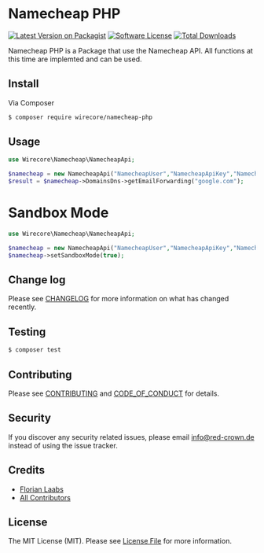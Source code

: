 
# Namecheap PHP

[![Latest Version on Packagist][ico-version]][link-packagist]
[![Software License][ico-license]](LICENSE.md)
[![Total Downloads][ico-downloads]][link-downloads]

Namecheap PHP is a Package that use the Namecheap API. All functions at this time are implemted and can be used.


## Install

Via Composer

``` bash
$ composer require wirecore/namecheap-php
```

## Usage

``` php
use Wirecore\Namecheap\NamecheapApi;

$namecheap = new NamecheapApi("NamecheapUser","NamecheapApiKey","NamecheapUser","UserIp");
$result = $namecheap->DomainsDns->getEmailForwarding("google.com");
```

# Sandbox Mode
``` php
use Wirecore\Namecheap\NamecheapApi;

$namecheap = new NamecheapApi("NamecheapUser","NamecheapApiKey","NamecheapUser","UserIp");
$namecheap->setSandboxMode(true);
```

## Change log

Please see [CHANGELOG](CHANGELOG.md) for more information on what has changed recently.

## Testing

``` bash
$ composer test
```

## Contributing

Please see [CONTRIBUTING](CONTRIBUTING.md) and [CODE_OF_CONDUCT](CODE_OF_CONDUCT.md) for details.

## Security

If you discover any security related issues, please email info@red-crown.de instead of using the issue tracker.

## Credits

- [Florian Laabs][link-author]
- [All Contributors][link-contributors]

## License

The MIT License (MIT). Please see [License File](LICENSE.md) for more information.

[ico-version]: https://img.shields.io/packagist/v/wirecore/namecheap-php.svg?style=flat-square
[ico-license]: https://img.shields.io/badge/license-MIT-brightgreen.svg?style=flat-square
[ico-downloads]: https://img.shields.io/packagist/dt/wirecore/namecheap-php.svg?style=flat-square

[link-packagist]: https://packagist.org/packages/wirecore/namecheap-php
[link-downloads]: https://packagist.org/packages/wirecore/namecheap-php
[link-author]: https://github.com/wiifree
[link-contributors]: ../../contributors
